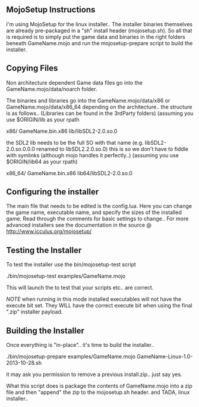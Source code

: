 MojoSetup Instructions
---------------

I'm using MojoSetup for the linux installer.. The installer binaries themselves are already pre-packaged in a "sh" install header (mojosetup.sh).  So all that is required is to simply put the game data and binaries in the right  folders beneath GameName.mojo and run the mojosetup-prepare script to build the installer.

Copying Files
--------------

Non architecture dependent Game data files go into the GameName.mojo/data/noarch folder.

The binaries and libraries go into the GameName.mojo/data/x86 or GameName.mojo/data/x86_64 depending on the architecture..  the structure is as follows..  (Libraries can be found in the 3rdParty folders) (assuming you use $ORIGIN/lib as your rpath

x86/
  GameName.bin.x86
  lib/libSDL2-2.0.so.0

the SDL2 lib needs to be the full SO with that name (e.g. libSDL2-2.0.so.0.0.0 renamed to libSDL2.2.0.so.0)  this is so we don't have to fiddle with symlinks (although mojo handles it perfectly..) (assuming you use $ORIGIN/lib64 as your rpath)

x86_64/
  GameName.bin.x86
  lib64/libSDL2-2.0.so.0

Configuring the installer
-------------------------

The main file that needs to be edited is the config.lua.  Here you can change the game name, executable name, and specify the sizes of the installed game. Read through the comments for basic settings to change..    For more advanced installers see the documentation in the source @ http://www.icculus.org/mojosetup/

Testing the Installer
---------------------

To test the installer use the bin/mojosetup-test script

./bin/mojosetup-test examples/GameName.mojo

This will launch the to test that your scripts etc.. are correct. 

*NOTE* when running in this mode installed executables will not have the execute bit set. They WILL have the correct execute bit when using the final ".zip" installer payload.

Building the Installer
----------------------
Once everything is "in-place".. it's time to build the installer..   

./bin/mojosetup-prepare examples/GameName.mojo GameName-Linux-1.0-2013-10-28.sh

it may ask you permission to remove a previous install.zip.. just say yes.

What this script does is package the contents of GameName.mojo into a zip file and then "append" the zip to the mojosetup.sh header.  and TADA, linux installer..

